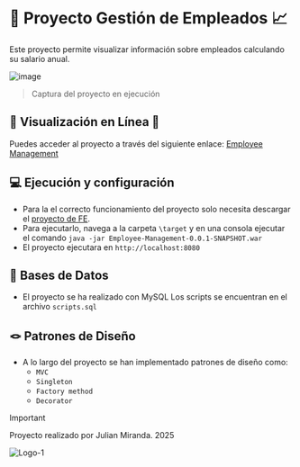 # 🏨 Proyecto Gestión de Empleados 📈
Este proyecto permite visualizar información sobre empleados calculando su salario anual.

![image](https://github.com/user-attachments/assets/4820c40e-ff6c-4360-b8f8-e7ae154178e1)
> Captura del proyecto en ejecución

## 🛜 Visualización en Línea 🚆
Puedes acceder al proyecto a través del siguiente enlace:
[Employee Management](https://employee-management.up.railway.app/)

## 💻 Ejecución y configuración

- Para la el correcto funcionamiento del proyecto solo necesita descargar el [proyecto de FE](https://github.com/JulianMi12/Employee-Management-API).
- Para ejecutarlo, navega a la carpeta `\target` y en una consola ejecutar el comando `java -jar Employee-Management-0.0.1-SNAPSHOT.war`
- El proyecto ejecutara en `http://localhost:8080`


## 💾 Bases de Datos
- El proyecto se ha realizado con MySQL
Los scripts se encuentran en el archivo `scripts.sql`

## 🪢 Patrones de Diseño
- A lo largo del proyecto se han implementado patrones de diseño como:
  - `MVC`
  - `Singleton`
  - `Factory method`
  - `Decorator`


> [!IMPORTANT]
Proyecto realizado por Julian Miranda.
2025

![Logo-1](https://github.com/JulianMi12/Administracion-Hotelera/assets/71536893/892b1ce9-d87c-42a2-a10f-a860cafb7811)









